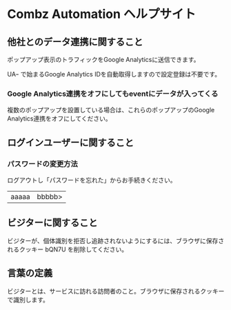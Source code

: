 # Combz Automation ヘルプサイト

## 他社とのデータ連携に関すること

ポップアップ表示のトラフィックをGoogle Analyticsに送信できます。

UAｰ で始まるGoogle Analytics IDを自動取得しますので設定登録は不要です。

### Google Analytics連携をオフにしてもeventにデータが入ってくる

複数のポップアップを設置している場合は、これらのポップアップのGoogle Analytics連携をオフにしてください。

## ログインユーザーに関すること

### パスワードの変更方法

ログアウトし「パスワードを忘れた」からお手続きください。
<table>
  <tr>
    <td>aaaaa</td>
    <td>bbbbb></td>
  </tr>
</table>

## ビジターに関すること

ビジターが、個体識別を拒否し追跡されないようにするには、ブラウザに保存されるクッキー bQN7U を削除してください。

## 言葉の定義

ビジターとは、サービスに訪れる訪問者のこと。ブラウザに保存されるクッキーで識別します。
